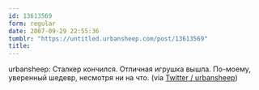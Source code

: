 ```yaml
---
id: 13613569
form: regular
date: 2007-09-29 22:55:36
tumblr: "https://untitled.urbansheep.com/post/13613569"
title:
---
```


<p>urbansheep: Сталкер кончился. Отличная игрушка вышла. По-моему, уверенный шедевр, несмотря ни на что. (via <a href="http://twitter.com/urbansheep/statuses/301640832">Twitter / urbansheep</a>)</p>

